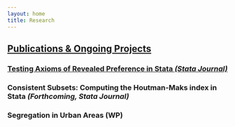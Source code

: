 ```yaml
---
layout: home
title: Research
---
```

## <ins>Publications & Ongoing Projects</ins>
### [Testing Axioms of Revealed Preference in Stata _(Stata Journal)_](_projects/proj_rpaxioms.md)

### Consistent Subsets: Computing the Houtman-Maks index in Stata _(Forthcoming, Stata Journal)_

### Segregation in Urban Areas (WP)
